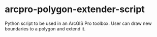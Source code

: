 # arcpro-polygon-extender-script
Python script to be used in an ArcGIS Pro toolbox. User can draw new boundaries to a polygon and extend it.
